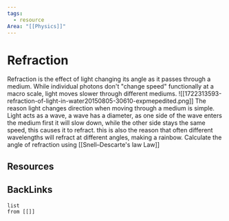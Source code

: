 ```yaml
---
tags:
  - resource
Area: "[[Physics]]"
---
```


# Refraction
Refraction is the effect of light changing its angle as it passes through a medium. While individual photons don't "change speed" functionally at a macro scale, light moves slower through different mediums. 
![[1722313593-refraction-of-light-in-water20150805-30610-expmepedited.png]]
The reason light changes direction when moving through a medium is simple. Light acts as a wave, a wave has a diameter, as one side of the wave enters the medium first it will slow down, while the other side stays the same speed, this causes it to refract. this is also the reason that often different wavelengths will refract at different angles, making a rainbow.
Calculate the angle of refraction using [[Snell–Descarte's law Law]]
## Resources


## BackLinks

```dataview
list
from [[]]
```

